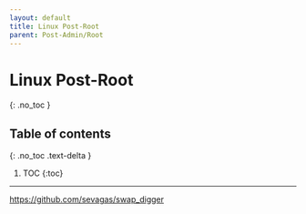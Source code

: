 ```yaml
---
layout: default
title: Linux Post-Root
parent: Post-Admin/Root
---
```


# Linux Post-Root
{: .no_toc }

## Table of contents
{: .no_toc .text-delta }

1. TOC
{:toc}

---

<https://github.com/sevagas/swap_digger>